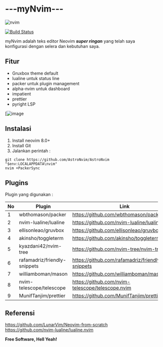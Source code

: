 
# ---myNvim---

![nvim](https://raw.githubusercontent.com/neovim/neovim.github.io/master/logos/neovim-logo-300x87.png)

[![Build Status](https://travis-ci.org/joemccann/dillinger.svg?branch=master)](https://travis-ci.org/joemccann/dillinger)

myNvim adalah teks editor Neovim ***super ringan*** yang telah saya konfigurasi dengan selera dan kebutuhan saya.
## Fitur
- Gruxbox theme default
- lualine untuk status line
- packer untuk plugin management
- alpha-nvim untuk dashboard
- impatient 
- prettier
- pyright LSP

[![image](img/screenshot.png)



## Instalasi

1. Install neovim 8.0+
2. Install Git
3. Jalankan perintah :
```
git clone https://github.com/AstroNvim/AstroNvim "$env:LOCALAPPDATA\nvim"
nvim +PackerSync
```




## Plugins

Plugin yang digunakan :

| No  | Plugin                        | Link                                             |
| --- | ----------------------------- | ------------------------------------------------ |
| 1   | wbthomason/packer                     |https://github.com/wbthomason/packer.nvim                   |
| 2   | nvim-lualine/lualine              | https://github.com/nvim-lualine/lualine.nvim  |
| 3   | ellisonleao/gruvbox              | https://github.com/ellisonleao/gruvbox.nvim         |
| 4   | akinsho/toggleterm       | https://github.com/akinsho/toggleterm.nvim       |
| 5   | kyazdani42/nvim-tree      | https://github.com/nvim-tree/nvim-tree.lua      |
| 6   | rafamadriz/friendly-snippets         |https://github.com/rafamadriz/friendly-snippets        |
| 7   | williamboman/mason | https://github.com/williamboman/mason.nvim |
| 8   | nvim-telescope/telescope        | https://github.com/nvim-telescope/telescope.nvim        |
| 9   | MunifTanjim/prettier   | https://github.com/MunifTanjim/prettier.nvim     |


## Referensi
https://github.com/LunarVim/Neovim-from-scratch
https://github.com/nvim-lualine/lualine.nvim

**Free Software, Hell Yeah!**
